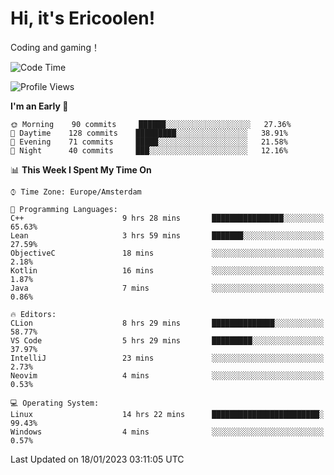# Hi, it's Ericoolen!
Coding and gaming！

<!--START_SECTION:waka-->
![Code Time](http://img.shields.io/badge/Code%20Time-625%20hrs%2038%20mins-blue)

![Profile Views](http://img.shields.io/badge/Profile%20Views-0-blue)

**I'm an Early 🐤** 

```text
🌞 Morning    90 commits     ██████░░░░░░░░░░░░░░░░░░░   27.36% 
🌆 Daytime    128 commits    █████████░░░░░░░░░░░░░░░░   38.91% 
🌃 Evening    71 commits     █████░░░░░░░░░░░░░░░░░░░░   21.58% 
🌙 Night      40 commits     ███░░░░░░░░░░░░░░░░░░░░░░   12.16%

```


📊 **This Week I Spent My Time On** 

```text
⌚︎ Time Zone: Europe/Amsterdam

💬 Programming Languages: 
C++                      9 hrs 28 mins       ████████████████░░░░░░░░░   65.63% 
Lean                     3 hrs 59 mins       ███████░░░░░░░░░░░░░░░░░░   27.59% 
ObjectiveC               18 mins             ░░░░░░░░░░░░░░░░░░░░░░░░░   2.18% 
Kotlin                   16 mins             ░░░░░░░░░░░░░░░░░░░░░░░░░   1.87% 
Java                     7 mins              ░░░░░░░░░░░░░░░░░░░░░░░░░   0.86%

🔥 Editors: 
CLion                    8 hrs 29 mins       ██████████████░░░░░░░░░░░   58.77% 
VS Code                  5 hrs 29 mins       █████████░░░░░░░░░░░░░░░░   37.97% 
IntelliJ                 23 mins             ░░░░░░░░░░░░░░░░░░░░░░░░░   2.73% 
Neovim                   4 mins              ░░░░░░░░░░░░░░░░░░░░░░░░░   0.53%

💻 Operating System: 
Linux                    14 hrs 22 mins      ████████████████████████░   99.43% 
Windows                  4 mins              ░░░░░░░░░░░░░░░░░░░░░░░░░   0.57%

```


 Last Updated on 18/01/2023 03:11:05 UTC
<!--END_SECTION:waka-->

